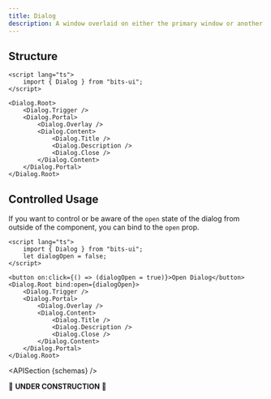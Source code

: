 ```yaml
---
title: Dialog
description: A window overlaid on either the primary window or another dialog window, rendering the content underneath inert.
---
```


<script>
	import { APISection, ComponentPreview, DialogDemo } from '@/components'
	export let schemas;
</script>

<ComponentPreview name="dialog-demo" comp="Dialog">

<DialogDemo slot="preview" />

</ComponentPreview>

## Structure

```svelte
<script lang="ts">
	import { Dialog } from "bits-ui";
</script>

<Dialog.Root>
	<Dialog.Trigger />
	<Dialog.Portal>
		<Dialog.Overlay />
		<Dialog.Content>
			<Dialog.Title />
			<Dialog.Description />
			<Dialog.Close />
		</Dialog.Content>
	</Dialog.Portal>
</Dialog.Root>
```

## Controlled Usage

If you want to control or be aware of the `open` state of the dialog from outside of the component, you can bind to the `open` prop.

```svelte
<script lang="ts">
	import { Dialog } from "bits-ui";
	let dialogOpen = false;
</script>

<button on:click={() => (dialogOpen = true)}>Open Dialog</button>
<Dialog.Root bind:open={dialogOpen}>
	<Dialog.Trigger />
	<Dialog.Portal>
		<Dialog.Overlay />
		<Dialog.Content>
			<Dialog.Title />
			<Dialog.Description />
			<Dialog.Close />
		</Dialog.Content>
	</Dialog.Portal>
</Dialog.Root>
```

<APISection {schemas} />

🚧 **UNDER CONSTRUCTION** 🚧

